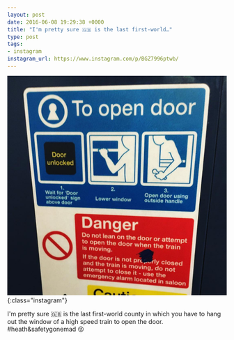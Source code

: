 ```yaml
---
layout: post
date: 2016-06-08 19:29:38 +0000
title: "I'm pretty sure 🇬🇧 is the last first-world…"
type: post
tags:
- instagram
instagram_url: https://www.instagram.com/p/BGZ7996ptwb/
---
```


![Instagram - BGZ7996ptwb](/img/BGZ7996ptwb.jpg){:class="instagram"}

I'm pretty sure 🇬🇧 is the last first-world county in which you have to hang out the window of a high speed train to open the door. #heath&safetygonemad 😜
